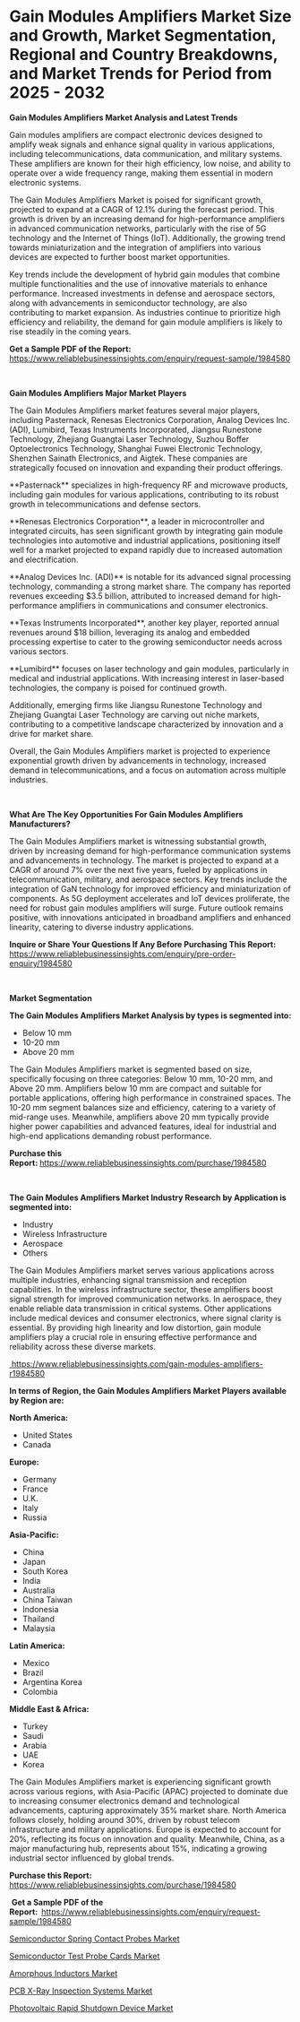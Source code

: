 <p><h1>Gain Modules Amplifiers Market Size and Growth, Market Segmentation, Regional and Country Breakdowns, and Market Trends for Period from 2025 -  2032</h1></p><p><strong>Gain Modules Amplifiers Market Analysis and Latest Trends</strong></p>
<p><p>Gain modules amplifiers are compact electronic devices designed to amplify weak signals and enhance signal quality in various applications, including telecommunications, data communication, and military systems. These amplifiers are known for their high efficiency, low noise, and ability to operate over a wide frequency range, making them essential in modern electronic systems.</p><p>The Gain Modules Amplifiers Market is poised for significant growth, projected to expand at a CAGR of 12.1% during the forecast period. This growth is driven by an increasing demand for high-performance amplifiers in advanced communication networks, particularly with the rise of 5G technology and the Internet of Things (IoT). Additionally, the growing trend towards miniaturization and the integration of amplifiers into various devices are expected to further boost market opportunities.</p><p>Key trends include the development of hybrid gain modules that combine multiple functionalities and the use of innovative materials to enhance performance. Increased investments in defense and aerospace sectors, along with advancements in semiconductor technology, are also contributing to market expansion. As industries continue to prioritize high efficiency and reliability, the demand for gain module amplifiers is likely to rise steadily in the coming years.</p></p>
<p><strong>Get a Sample PDF of the Report:&nbsp;</strong> <a href="https://www.reliablebusinessinsights.com/enquiry/request-sample/1984580?utm_campaign=1138&utm_medium=2&utm_source=Github&utm_content=ia&utm_term=13022025&utm_id=gain-modules-amplifiers">https://www.reliablebusinessinsights.com/enquiry/request-sample/1984580</a></p>
<p>&nbsp;</p>
<p><strong>Gain Modules Amplifiers Major Market Players</strong></p>
<p><p>The Gain Modules Amplifiers market features several major players, including Pasternack, Renesas Electronics Corporation, Analog Devices Inc. (ADI), Lumibird, Texas Instruments Incorporated, Jiangsu Runestone Technology, Zhejiang Guangtai Laser Technology, Suzhou Boffer Optoelectronics Technology, Shanghai Fuwei Electronic Technology, Shenzhen Sainath Electronics, and Aigtek. These companies are strategically focused on innovation and expanding their product offerings.</p><p>**Pasternack** specializes in high-frequency RF and microwave products, including gain modules for various applications, contributing to its robust growth in telecommunications and defense sectors.</p><p>**Renesas Electronics Corporation**, a leader in microcontroller and integrated circuits, has seen significant growth by integrating gain module technologies into automotive and industrial applications, positioning itself well for a market projected to expand rapidly due to increased automation and electrification.</p><p>**Analog Devices Inc. (ADI)** is notable for its advanced signal processing technology, commanding a strong market share. The company has reported revenues exceeding $3.5 billion, attributed to increased demand for high-performance amplifiers in communications and consumer electronics.</p><p>**Texas Instruments Incorporated**, another key player, reported annual revenues around $18 billion, leveraging its analog and embedded processing expertise to cater to the growing semiconductor needs across various sectors.</p><p>**Lumibird** focuses on laser technology and gain modules, particularly in medical and industrial applications. With increasing interest in laser-based technologies, the company is poised for continued growth.</p><p>Additionally, emerging firms like Jiangsu Runestone Technology and Zhejiang Guangtai Laser Technology are carving out niche markets, contributing to a competitive landscape characterized by innovation and a drive for market share.</p><p>Overall, the Gain Modules Amplifiers market is projected to experience exponential growth driven by advancements in technology, increased demand in telecommunications, and a focus on automation across multiple industries.</p></p>
<p>&nbsp;</p>
<p><strong>What Are The Key Opportunities For Gain Modules Amplifiers Manufacturers?</strong></p>
<p><p>The Gain Modules Amplifiers market is witnessing substantial growth, driven by increasing demand for high-performance communication systems and advancements in technology. The market is projected to expand at a CAGR of around 7% over the next five years, fueled by applications in telecommunication, military, and aerospace sectors. Key trends include the integration of GaN technology for improved efficiency and miniaturization of components. As 5G deployment accelerates and IoT devices proliferate, the need for robust gain modules amplifiers will surge. Future outlook remains positive, with innovations anticipated in broadband amplifiers and enhanced linearity, catering to diverse industry applications.</p></p>
<p><strong>Inquire or Share Your Questions If Any Before Purchasing This Report:</strong> <a href="https://www.reliablebusinessinsights.com/enquiry/pre-order-enquiry/1984580?utm_campaign=1138&utm_medium=2&utm_source=Github&utm_content=ia&utm_term=13022025&utm_id=gain-modules-amplifiers">https://www.reliablebusinessinsights.com/enquiry/pre-order-enquiry/1984580</a></p>
<p>&nbsp;</p>
<p><strong>Market Segmentation</strong></p>
<p><strong>The Gain Modules Amplifiers Market Analysis by types is segmented into:</strong></p>
<p><ul><li>Below 10 mm</li><li>10-20 mm</li><li>Above 20 mm</li></ul></p>
<p><p>The Gain Modules Amplifiers market is segmented based on size, specifically focusing on three categories: Below 10 mm, 10-20 mm, and Above 20 mm. Amplifiers below 10 mm are compact and suitable for portable applications, offering high performance in constrained spaces. The 10-20 mm segment balances size and efficiency, catering to a variety of mid-range uses. Meanwhile, amplifiers above 20 mm typically provide higher power capabilities and advanced features, ideal for industrial and high-end applications demanding robust performance.</p></p>
<p><strong>Purchase this Report:&nbsp;</strong><a href="https://www.reliablebusinessinsights.com/purchase/1984580?utm_campaign=1138&utm_medium=2&utm_source=Github&utm_content=ia&utm_term=13022025&utm_id=gain-modules-amplifiers">https://www.reliablebusinessinsights.com/purchase/1984580</a></p>
<p>&nbsp;</p>
<p><strong>The Gain Modules Amplifiers Market Industry Research by Application is segmented into:</strong></p>
<p><ul><li>Industry</li><li>Wireless Infrastructure</li><li>Aerospace</li><li>Others</li></ul></p>
<p><p>The Gain Modules Amplifiers market serves various applications across multiple industries, enhancing signal transmission and reception capabilities. In the wireless infrastructure sector, these amplifiers boost signal strength for improved communication networks. In aerospace, they enable reliable data transmission in critical systems. Other applications include medical devices and consumer electronics, where signal clarity is essential. By providing high linearity and low distortion, gain module amplifiers play a crucial role in ensuring effective performance and reliability across these diverse markets.</p></p>
<p><a href="https://www.reliablebusinessinsights.com/gain-modules-amplifiers-r1984580?utm_campaign=1138&utm_medium=2&utm_source=Github&utm_content=ia&utm_term=13022025&utm_id=gain-modules-amplifiers">&nbsp;https://www.reliablebusinessinsights.com/gain-modules-amplifiers-r1984580</a></p>
<p><strong>In terms of Region, the Gain Modules Amplifiers Market Players available by Region are:</strong></p>
<p>
    <p> <strong> North America: </strong>
        <ul>
            <li>United States</li>
            <li>Canada</li>
        </ul>
        </p> 
    <p> <strong> Europe: </strong>
        <ul>
            <li>Germany</li>
            <li>France</li>
            <li>U.K.</li>
            <li>Italy</li>
            <li>Russia</li>
        </ul>
        </p> 
    <p> <strong> Asia-Pacific: </strong>
        <ul>
            <li>China</li>
            <li>Japan</li>
            <li>South Korea</li>
            <li>India</li>
            <li>Australia</li>
            <li>China Taiwan</li>
            <li>Indonesia</li>
            <li>Thailand</li>
            <li>Malaysia</li>
        </ul>
        </p> 
    <p> <strong> Latin America: </strong>
        <ul>
            <li>Mexico</li>
            <li>Brazil</li>
            <li>Argentina Korea</li>
            <li>Colombia</li>
        </ul>
        </p> 
    <p> <strong> Middle East & Africa: </strong>
        <ul>
            <li>Turkey</li>
            <li>Saudi</li>
            <li>Arabia</li>
            <li>UAE</li>
            <li>Korea</li>
        </ul>
    </p>
    </p>
<p><p>The Gain Modules Amplifiers market is experiencing significant growth across various regions, with Asia-Pacific (APAC) projected to dominate due to increasing consumer electronics demand and technological advancements, capturing approximately 35% market share. North America follows closely, holding around 30%, driven by robust telecom infrastructure and military applications. Europe is expected to account for 20%, reflecting its focus on innovation and quality. Meanwhile, China, as a major manufacturing hub, represents about 15%, indicating a growing industrial sector influenced by global trends.</p></p>
<p><strong>Purchase this Report: </strong><a href="https://www.reliablebusinessinsights.com/purchase/1984580?utm_campaign=1138&utm_medium=2&utm_source=Github&utm_content=ia&utm_term=13022025&utm_id=gain-modules-amplifiers">https://www.reliablebusinessinsights.com/purchase/1984580</a></p>
<p>&nbsp;<strong>Get a Sample PDF of the Report:&nbsp;&nbsp;</strong><a href="https://www.reliablebusinessinsights.com/enquiry/request-sample/1984580?utm_campaign=1138&utm_medium=2&utm_source=Github&utm_content=ia&utm_term=13022025&utm_id=gain-modules-amplifiers">https://www.reliablebusinessinsights.com/enquiry/request-sample/1984580</a></p>
<p><strong></strong></p>
<p><p><a href="https://github.com/leehihkl/Market-Research-Report-List-1/blob/main/semiconductor-spring-contact-probes-market.md?utm_campaign=1138&utm_medium=2&utm_source=Github&utm_content=ia&utm_term=13022025&utm_id=gain-modules-amplifiers">Semiconductor Spring Contact Probes Market</a></p><p><a href="https://github.com/palejsaafuu/Market-Research-Report-List-1/blob/main/semiconductor-test-probe-cards-market.md?utm_campaign=1138&utm_medium=2&utm_source=Github&utm_content=ia&utm_term=13022025&utm_id=gain-modules-amplifiers">Semiconductor Test Probe Cards Market</a></p><p><a href="https://github.com/khanyearimse/Market-Research-Report-List-1/blob/main/amorphous-inductors-market.md?utm_campaign=1138&utm_medium=2&utm_source=Github&utm_content=ia&utm_term=13022025&utm_id=gain-modules-amplifiers">Amorphous Inductors Market</a></p><p><a href="https://github.com/hoevealiur4/Market-Research-Report-List-1/blob/main/pcb-x-ray-inspection-systems-market.md?utm_campaign=1138&utm_medium=2&utm_source=Github&utm_content=ia&utm_term=13022025&utm_id=gain-modules-amplifiers">PCB X-Ray Inspection Systems Market</a></p><p><a href="https://github.com/guleealhani/Market-Research-Report-List-1/blob/main/photovoltaic-rapid-shutdown-device-market.md?utm_campaign=1138&utm_medium=2&utm_source=Github&utm_content=ia&utm_term=13022025&utm_id=gain-modules-amplifiers">Photovoltaic Rapid Shutdown Device Market</a></p></p>